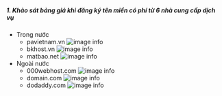 ##### 1. Khảo sát bảng giá khi đăng ký tên miền có phí từ 6 nhà cung cấp dịch vụ
- Trong nước
  - pavietnam.vn
    ![image info](https://firebasestorage.googleapis.com/v0/b/dev-web-app-551e1.appspot.com/o/img%2Fdomain-lab03%2Fpavietnam.png?alt=media&token=8250e49d-58fa-433e-bea6-a980056723f8)
    &nbsp;
  - bkhost.vn
    ![image info](https://firebasestorage.googleapis.com/v0/b/dev-web-app-551e1.appspot.com/o/img%2Fdomain-lab03%2Fbkhost.png?alt=media&token=b72621d2-14b2-4ece-b2e2-b73f359cac78)
    &nbsp;
  - matbao.net
    ![image info](https://firebasestorage.googleapis.com/v0/b/dev-web-app-551e1.appspot.com/o/img%2Fdomain-lab03%2Fmatbao.png?alt=media&token=4a3b0f5b-b214-4d22-9a88-0799179d6e52)
    &nbsp;
- Ngoài nước
  - 000webhost.com
    ![image info](https://firebasestorage.googleapis.com/v0/b/dev-web-app-551e1.appspot.com/o/img%2Fdomain-lab03%2F000webhost.png?alt=media&token=12035c87-3d43-484d-a19d-d8e948d7f73e)
    &nbsp;
  - domain.com
    ![image info](https://firebasestorage.googleapis.com/v0/b/dev-web-app-551e1.appspot.com/o/img%2Fdomain-lab03%2Fdomain.png?alt=media&token=a5ff51fc-21f3-4a2c-93b0-b29f055b2297)
    &nbsp;
  - dodaddy.com
    ![image info](https://firebasestorage.googleapis.com/v0/b/dev-web-app-551e1.appspot.com/o/img%2Fdomain-lab03%2Fdodaddy.png?alt=media&token=3437fd0f-180f-4618-96c5-61671c693f2a)
    &nbsp;